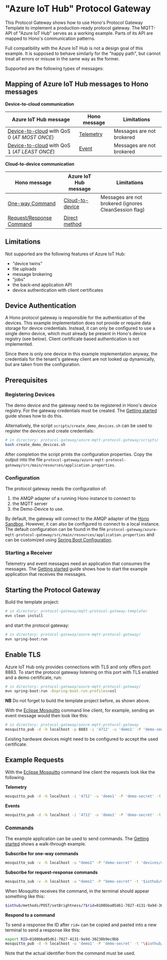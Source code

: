 # "Azure IoT Hub" Protocol Gateway

This Protocol Gateway shows how to use Hono's Protocol Gateway Template to implement a production-ready protocol gateway. 
The MQTT-API of "Azure IoT Hub" serves as a working example. Parts of its API are mapped to Hono's communication patterns.

Full compatibility with the Azure IoT Hub is not a design goal of this example. It is supposed to behave similarly for 
the "happy path", but cannot treat all errors or misuse in the same way as the former.  

Supported are the following types of messages:

## Mapping of Azure IoT Hub messages to Hono messages

**Device-to-cloud communication**

| Azure IoT Hub message | Hono message | Limitations |
|---|---|---|
| [Device-to-cloud](https://docs.microsoft.com/en-us/azure/iot-hub/iot-hub-devguide-d2c-guidance) with QoS 0 (*AT MOST ONCE*) | [Telemetry](https://www.eclipse.org/hono/docs/api/telemetry/#forward-telemetry-data) | Messages are not brokered | 
| [Device-to-cloud](https://docs.microsoft.com/en-us/azure/iot-hub/iot-hub-devguide-d2c-guidance) with QoS 1 (*AT LEAST ONCE*) | [Event](https://www.eclipse.org/hono/docs/api/event/#forward-event) | Messages are not brokered | 


**Cloud-to-device communication**

| Hono message | Azure IoT Hub message | Limitations |
|---|---|---|
| [One-way Command](https://www.eclipse.org/hono/docs/api/command-and-control/#send-a-one-way-command) | [Cloud-to-device](https://docs.microsoft.com/en-us/azure/iot-hub/iot-hub-devguide-messages-c2d) | Messages are not brokered (ignores CleanSession flag) | 
| [Request/Response Command](https://www.eclipse.org/hono/docs/api/command-and-control/#send-a-request-response-command) | [Direct method](https://docs.microsoft.com/en-us/azure/iot-hub/iot-hub-devguide-direct-methods) | |

## Limitations

Not supported are the following features of Azure IoT Hub:
 
 * "device twins"
 * file uploads 
 * message brokering 
 * "jobs"
 * the back-end application API 
 * device authentication with client certificates

## Device Authentication

A Hono protocol gateway is responsible for the authentication of the devices.
This example implementation does not provide or require data storage for device credentials. 
Instead, it can only be configured to use a single demo device, which must already be present in Hono's device registry (see below).
Client certificate based authentication is not implemented.

Since there is only one device in this example implementation anyway, the credentials for the tenant's gateway client are not looked up dynamically, but are taken from the configuration.
 

## Prerequisites

### Registering Devices

The demo device and the gateway need to be registered in Hono's device registry. For the gateway credentials must be created. 
The [Getting started](https://www.eclipse.org/hono/getting-started/#registering-devices) guide shows how to do this.

Alternatively, the script `scripts/create_demo_devices.sh` can be used to register the devices and create credentials:
~~~sh
# in directory: protocol-gateway/azure-mqtt-protocol-gateway/scripts/
bash create_demo_devices.sh
~~~

After completion the script prints the configuration properties. Copy the output into the 
file `protocol-gateway/azure-mqtt-protocol-gateway/src/main/resources/application.properties`. 


### Configuration

The protocol gateway needs the configuration of:

1. the AMQP adapter of a running Hono instance to connect to
2. the MQTT server 
3. the Demo-Device to use.

By default, the gateway will connect to the AMQP adapter of the [Hono Sandbox](https://www.eclipse.org/hono/sandbox/).
However, it can also be configured to connect to a local instance.
The default configuration can be found in the file `protocol-gateway/azure-mqtt-protocol-gateway/src/main/resources/application.properties` 
and can be customized using [Spring Boot Configuration](https://docs.spring.io/spring-boot/docs/current/reference/html/spring-boot-features.html#boot-features-external-config). 
 
 
### Starting a Receiver

Telemetry and event messages need an application that consumes the messages. 
The [Getting started](https://www.eclipse.org/hono/getting-started/#starting-the-example-application) guide shows how to start the example application that receives the messages.
 
 
## Starting the Protocol Gateway

Build the template project:
~~~sh
# in directory: protocol-gateway/mqtt-protocol-gateway-template/
mvn clean install
~~~

and start the protocol gateway:
~~~sh
# in directory: protocol-gateway/azure-mqtt-protocol-gateway/
mvn spring-boot:run
~~~

 
## Enable TLS 

Azure IoT Hub only provides connections with TLS and only offers port 8883. To start the protocol gateway listening
on this port with TLS enabled and a demo certificate, run:

~~~sh
# in directory: protocol-gateway/azure-mqtt-protocol-gateway/
mvn spring-boot:run -Dspring-boot.run.profiles=ssl
~~~
**NB** Do not forget to build the template project before, as shown above.

With the [Eclipse Mosquitto](https://mosquitto.org/) command line client, for example, sending an event message would then look like this:

~~~sh
# in directory: protocol-gateway/azure-mqtt-protocol-gateway
mosquitto_pub -d -h localhost -p 8883 -i '4712' -u 'demo1' -P 'demo-secret'  -t "devices/4712/messages/events/" -m "hello world" -V mqttv311 --cafile target/config/hono-demo-certs-jar/trusted-certs.pem
~~~

Existing hardware devices might need to be configured to accept the used certificate. 

## Example Requests

With the [Eclipse Mosquitto](https://mosquitto.org/) command line client the requests look like the following.
 
**Telemetry**
 
~~~sh
mosquitto_pub -d -h localhost -i '4712' -u 'demo1' -P 'demo-secret' -t 'devices/4712/messages/events/?foo%20bar=b%5Fa%5Fz' -m "hello world" -V mqttv311 -q 0
~~~
 
**Events**
 
~~~sh
mosquitto_pub -d -h localhost -i '4712' -u 'demo1' -P 'demo-secret' -t 'devices/4712/messages/events/?foo%20bar=b%5Fa%5Fz' -m '{"alarm": 1}' -V mqttv311 -q 1
~~~
 
### Commands 

The example application can be used to send commands. 
The [Getting started](https://www.eclipse.org/hono/getting-started/#advanced-sending-commands-to-a-device) shows a walk-through example.

**Subscribe for one-way commands**
 
~~~sh
mosquitto_sub -v -h localhost -u "demo1" -P "demo-secret" -t 'devices/4712/messages/devicebound/#' -q 1
~~~
 
**Subscribe for request-response commands**
 
~~~sh
mosquitto_sub -v -h localhost -u "demo1" -P "demo-secret" -t '$iothub/methods/POST/#' -q 1
~~~

When Mosquitto receives the command, in the terminal should appear something like this:
~~~sh
$iothub/methods/POST/setBrightness/?$rid=0100bba05d61-7027-4131-9a9d-30238b9ec9bb {"brightness": 87}
~~~

**Respond to a command**
 
To send a response the ID after `rid=` can be copied and pasted into a new terminal to send a response like this:
~~~sh
export RID=0100bba05d61-7027-4131-9a9d-30238b9ec9bb
mosquitto_pub -d -h localhost -u 'demo1' -P 'demo-secret' -t "\$iothub/methods/res/200/?\$rid=$RID" -m '{"success": true}' -q 1
~~~
Note that the actual identifier from the command must be used.
